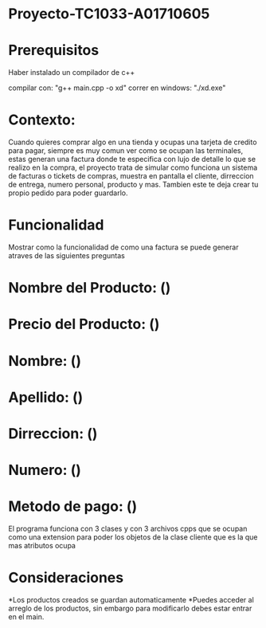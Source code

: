 # Proyecto-TC1033-A01710605

# Prerequisitos 

Haber instalado un compilador de c++

compilar con: "g++ main.cpp -o xd" 
correr en windows: "./xd.exe"

# Contexto:

Cuando quieres comprar algo en una tienda y ocupas una tarjeta de credito para pagar, siempre es muy comun ver como se ocupan las terminales, estas generan una factura donde te especifica con lujo de detalle lo que se realizo en la compra, el proyecto trata de simular como funciona un sistema de facturas o tickets de compras, muestra en pantalla el cliente, dirreccion de entrega, numero personal, producto y mas. Tambien este te deja crear tu propio pedido para poder guardarlo. 

# Funcionalidad

Mostrar como la funcionalidad de como una factura se puede generar atraves de las siguientes preguntas

# Nombre del Producto: ()
# Precio del Producto: ()
# Nombre: ()
# Apellido: () 
# Dirreccion: ()
# Numero: ()
# Metodo de pago: ()

El programa funciona con 3 clases y con 3 archivos cpps que se ocupan como una extension para poder los objetos de la clase cliente que es la que mas atributos ocupa

# Consideraciones

*Los productos creados se guardan automaticamente 
*Puedes acceder al arreglo de los productos, sin embargo para modificarlo debes estar entrar en el main.

